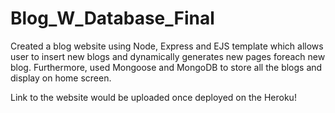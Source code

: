 # Blog_W_Database_Final

Created a blog website using Node, Express and EJS template which allows user to insert new blogs and dynamically generates new pages foreach new blog. 
Furthermore, used Mongoose and MongoDB to store all the blogs and display on home screen.

Link to the website would be uploaded once deployed on the Heroku!
